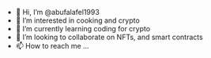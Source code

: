 - 👋 Hi, I’m @abufalafel1993
- 👀 I’m interested in cooking and crypto
- 🌱 I’m currently learning coding for crypto
- 💞️ I’m looking to collaborate on NFTs, and smart contracts
- 📫 How to reach me ...

<!---
abufalafel1993/abufalafel1993 is a ✨ special ✨ repository because its `README.md` (this file) appears on your GitHub profile.
You can click the Preview link to take a look at your changes.
--->
